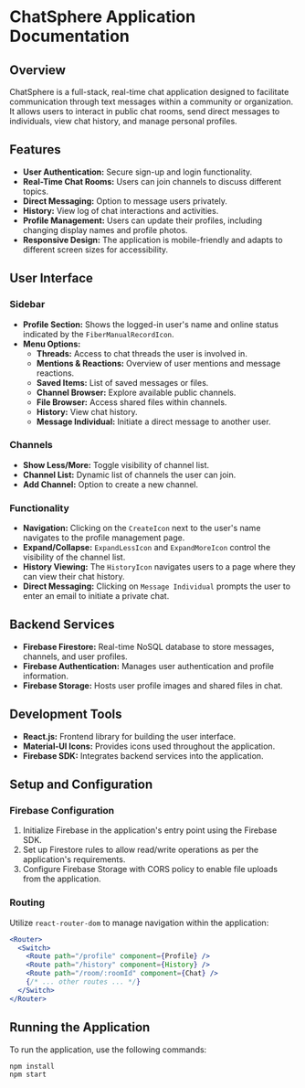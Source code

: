 # ChatSphere Application Documentation

## Overview
ChatSphere is a full-stack, real-time chat application designed to facilitate communication through text messages within a community or organization. It allows users to interact in public chat rooms, send direct messages to individuals, view chat history, and manage personal profiles.

## Features
- **User Authentication:** Secure sign-up and login functionality.
- **Real-Time Chat Rooms:** Users can join channels to discuss different topics.
- **Direct Messaging:** Option to message users privately.
- **History:** View log of chat interactions and activities.
- **Profile Management:** Users can update their profiles, including changing display names and profile photos.
- **Responsive Design:** The application is mobile-friendly and adapts to different screen sizes for accessibility.

## User Interface

### Sidebar
- **Profile Section:** Shows the logged-in user's name and online status indicated by the `FiberManualRecordIcon`.
- **Menu Options:**
  - **Threads:** Access to chat threads the user is involved in.
  - **Mentions & Reactions:** Overview of user mentions and message reactions.
  - **Saved Items:** List of saved messages or files.
  - **Channel Browser:** Explore available public channels.
  - **File Browser:** Access shared files within channels.
  - **History:** View chat history.
  - **Message Individual:** Initiate a direct message to another user.

### Channels
- **Show Less/More:** Toggle visibility of channel list.
- **Channel List:** Dynamic list of channels the user can join.
- **Add Channel:** Option to create a new channel.

### Functionality
- **Navigation:** Clicking on the `CreateIcon` next to the user's name navigates to the profile management page.
- **Expand/Collapse:** `ExpandLessIcon` and `ExpandMoreIcon` control the visibility of the channel list.
- **History Viewing:** The `HistoryIcon` navigates users to a page where they can view their chat history.
- **Direct Messaging:** Clicking on `Message Individual` prompts the user to enter an email to initiate a private chat.

## Backend Services
- **Firebase Firestore:** Real-time NoSQL database to store messages, channels, and user profiles.
- **Firebase Authentication:** Manages user authentication and profile information.
- **Firebase Storage:** Hosts user profile images and shared files in chat.

## Development Tools
- **React.js:** Frontend library for building the user interface.
- **Material-UI Icons:** Provides icons used throughout the application.
- **Firebase SDK:** Integrates backend services into the application.

## Setup and Configuration
### Firebase Configuration
1. Initialize Firebase in the application's entry point using the Firebase SDK.
2. Set up Firestore rules to allow read/write operations as per the application's requirements.
3. Configure Firebase Storage with CORS policy to enable file uploads from the application.

### Routing
Utilize `react-router-dom` to manage navigation within the application:
```jsx
<Router>
  <Switch>
    <Route path="/profile" component={Profile} />
    <Route path="/history" component={History} />
    <Route path="/room/:roomId" component={Chat} />
    {/* ... other routes ... */}
  </Switch>
</Router>
```

## Running the Application
To run the application, use the following commands:
```bash
npm install
npm start
```
